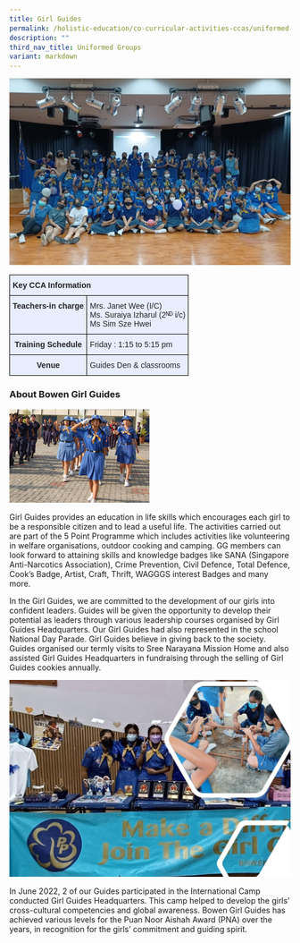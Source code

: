 ```yaml
---
title: Girl Guides
permalink: /holistic-education/co-curricular-activities-ccas/uniformed-groups/girl-guides/
description: ""
third_nav_title: Uniformed Groups
variant: markdown
---
```

![](/images/CCAs/Uniform%20Groups/Girl%20Guides/girl%20guides%20main%20pic.jpg)

<style type="text/css">
.tg  {border-collapse:collapse;border-spacing:0;}
.tg td{border-color:black;border-style:solid;border-width:1px;font-family:Arial, sans-serif;font-size:14px;
  overflow:hidden;padding:10px 5px;word-break:normal;}
.tg th{border-color:black;border-style:solid;border-width:1px;font-family:Arial, sans-serif;font-size:14px;
  font-weight:normal;overflow:hidden;padding:10px 5px;word-break:normal;}
.tg .tg-qrg6{background-color:#E8EDFF;color:#252525;font-weight:bold;text-align:center;vertical-align:top}
.tg .tg-jmx0{background-color:#E8EDFF;color:#252525;font-weight:bold;text-align:left;vertical-align:top}
.tg .tg-vqm8{background-color:#E8EDFF;color:#222;text-align:left;vertical-align:top}
.tg .tg-u05r{background-color:#E8EDFF;color:#222;font-weight:bold;text-align:left;vertical-align:top}
.tg .tg-00ob{background-color:#E8EDFF;color:#252525;text-align:left;vertical-align:top}
</style>
<table class="tg">
<thead>
  <tr>
    <th class="tg-u05r" colspan="2">Key CCA Information</th>
  </tr>
</thead>
<tbody>
  <tr>
    <td class="tg-jmx0"><span style="color:#252525">Teachers-in charge</span></td>
    <td class="tg-vqm8">Mrs. Janet Wee (I/C) <br>Ms. Suraiya Izharul (2ᴺᴰ i/c)<br>Ms&nbsp;Sim Sze Hwei<br></td>
  </tr>
  <tr>
    <td class="tg-qrg6"><span style="color:#252525">Training Schedule</span></td>
    <td class="tg-vqm8"><span style="color:#222">Friday : 1:15 to 5:15 pm</span><br></td>
  </tr>
  <tr>
    <td class="tg-qrg6"><span style="color:#252525">Venue</span></td>
    <td class="tg-00ob">Guides Den &amp; classrooms</td>
  </tr>
</tbody>
</table>

### About Bowen Girl Guides
![](/images/CCAs/Uniform%20Groups/Girl%20Guides/girlguides-3.jpeg)
		 
Girl Guides provides an education in life skills which encourages each girl to be a responsible citizen and to lead a useful life. The activities carried out are part of the 5 Point Programme which includes activities like volunteering in welfare organisations, outdoor cooking and camping. GG members can look forward to attaining skills and knowledge badges like SANA (Singapore Anti-Narcotics Association), Crime Prevention, Civil Defence, Total Defence, Cook’s Badge, Artist, Craft, Thrift, WAGGGS interest Badges and many more.

In the Girl Guides, we are committed to the development of our girls into confident leaders. Guides will be given the opportunity to develop their potential as leaders through various leadership courses organised by Girl Guides Headquarters. Our Girl Guides had also represented in the school National Day Parade. Girl Guides believe in giving back to the society. Guides organised our termly visits to Sree Narayana Mission Home and also assisted Girl Guides Headquarters in fundraising through the selling of Girl Guides cookies annually. 

![](/images/CCAs/Uniform%20Groups/Girl%20Guides/girl%20guides%20pic%202.jpg)

In June 2022, 2 of our Guides participated in the International Camp conducted Girl Guides Headquarters. This camp helped to develop the girls’ cross-cultural competencies and global awareness. Bowen Girl Guides has achieved various levels for the Puan Noor Aishah Award (PNA) over the years, in recognition for the girls’ commitment and guiding spirit.